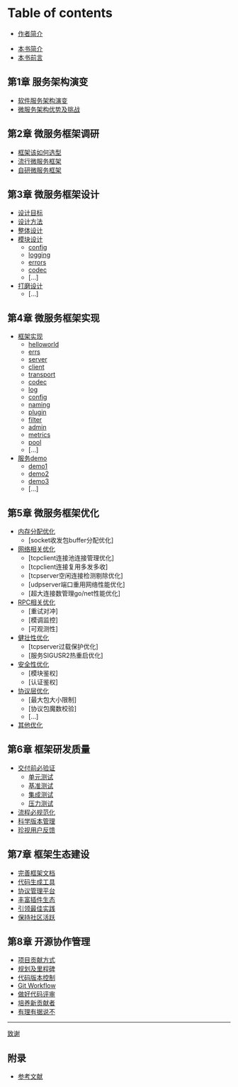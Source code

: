 # Table of contents

- [作者简介](Author.md)

* [本书简介](README.md)
* [本书前言](preface.md)

## 第1章 服务架构演变

* [软件服务架构演变](1-architectures/evolution_of_architectures.md)
* [微服务架构优势及挑战](1-architectures/pros_and_cons.md)

## 第2章 微服务框架调研

* [框架该如何选型](2-research/howto-choose-framework.md)
* [流行微服务框架](2-research/widely_used_frameworks.md)
* [自研微服务框架](2-research/why_develop_another_one.md)

## 第3章 微服务框架设计

* [设计目标](3-framework/design-goal.md)
* [设计方法](3-framework/design-methods.md)
* [整体设计](3-framework/arch-overview.md)
* [模块设计](3-framework/modules/README.md)
  * [config](3-framework/modules/config.md)
  * [logging](3-framework/modules/logging.md)
  * [errors](3-framework/modules/errors.md)
  * [codec](3-framework/modules/codec.md)
  * [...]
* [打磨设计](3-framework/design-review.md)
  * [...]

## 第4章 微服务框架实现

* [框架实现](4-devel/modules/README.md)
  * [helloworld](4-devel/modules/helloworld.md)
  * [errs](4-devel/modules/errs.md)
  * [server](4-devel/modules/server.md)
  * [client](4-devel/modules/client.md)
  * [transport](4-devel/modules/transport.md)
  * [codec](4-devel/modules/codec.md)
  * [log](4-devel/modules/log.md)
  * [config](4-devel/modules/config.md)
  * [naming](4-devel/modules/naming.md)
  * [plugin](4-devel/modules/plugin.md)
  * [filter](4-devel/modules/filter.md)
  * [admin](4-devel/modules/admin.md)
  * [metrics](4-devel/modules/metrics.md)
  * [pool](4-devel/modules/pool.md)
  * [...]
* [服务demo](4-devel/examples/README.md)
  * [demo1](4-devel/examples/demo1.md)
  * [demo2](4-devel/examples/demo2.md)
  * [demo3](4-devel/examples/demo3.md)
  * [...]

## 第5章 微服务框架优化

* [内存分配优化](5-optimize/mem/README.md)
  * [socket收发包buffer分配优化]
* [网络相关优化](5-optimize/network/README.md)
  * [tcpclient连接池连接管理优化]
  * [tcpclient连接复用多发多收]
  * [tcpserver空闲连接检测剔除优化]
  * [udpserver端口重用网络性能优化]
  * [超大连接数管理go/net性能优化]
* [RPC相关优化](5-optimize/rpc/README.md)
  * [重试对冲]
  * [模调监控]
  * [可观测性]
* [健壮性优化](5-optimize/robustness/README.md)
  * [tcpserver过载保护优化]
  * [服务SIGUSR2热重启优化]
* [安全性优化](5-optimize/security/README.md)
  * [模块鉴权]
  * [认证鉴权]
* [协议层优化](5-optimize/codec/README.md)
  * [最大包大小限制]
  * [协议包魔数校验]
  * [...]
* [其他优化](5-optimize/other/README.md)

## 第6章 框架研发质量

* [交付前必验证](6-quality/testing/README.md)
  * [单元测试](6-quality/testing/unit_test.md)
  * [基准测试](6-quality/testing/benchmark.md)
  * [集成测试](6-quality/testing/ji-cheng-ce-shi.md)
  * [压力测试](6-quality/testing/ya-li-ce-shi.md)
* [流程必规范化](6-quality/automate_the_workflow.md)
* [科学版本管理](6-quality/version.md)
* [珍视用户反馈](6-quality/feedback.md)

## 第7章 框架生态建设

* [完善框架文档](7-ecosystem/documentation.md)
* [代码生成工具](7-ecosystem/generator.md)
* [协议管理平台](7-ecosystem/protomgr.md)
* [丰富插件生态](7-ecosystem/plugins.md)
* [引领最佳实践](7-ecosystem/practices.md)
* [保持社区活跃](7-ecosystem/community.md)

## 第8章 开源协作管理

* [项目贡献方式](8-cooperation/contribution.md)
* [规划及里程碑](8-cooperation/milestone.md)
* [代码版本控制](8-cooperation/cvs.md)
* [Git Workflow](8-cooperation/workflow.md)
* [做好代码评审](8-cooperation/codereview.md)
* [培养新贡献者](8-cooperation/newbies.md)
* [有理有据说不](8-cooperation/sayno.md)

***

[致谢](thanks.md)

## 附录

* [参考文献](appendix/references.md)
